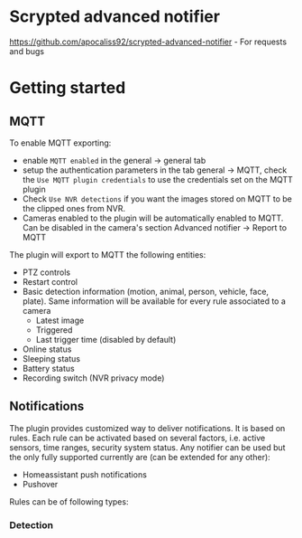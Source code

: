 # Scrypted advanced notifier

https://github.com/apocaliss92/scrypted-advanced-notifier - For requests and bugs

<!-- ## Key features
- `MQTT autodiscovery` of the most common functionalities of cameras
- `Detection rules`: setup your custom rules for a single camera (or for multiple in a batch) definining what to detect, where and how. Set which notifiers to be used
- `Occupancy rules`: check the occupancy of a certain area and define the parameters based on your use case
- `Timelapse rules`: define a timespan, the plugin will generate a timelapse at the end of the defined period. The timelapses generated will be available as videoclip on a camera entity
- `Audio rules`: set a threshold and send a notification when the threshold is reached for a certain amount of time
- `Notifiers` currently fully supported: Homeassistant push notifications and Pushover. Can be extended
- `AI`: let your preferred AI service the notification descriptions for a detection rule. Currently supported: GoogleAi, OpenAi, Claude, Groq
- `Images`: besides MQTT, images will be stored also on the filesystem in a specific mounted folder reachable by Scrypted
- `Custom texts`: define your customized text for your notifications, every rule can be customized specifically -->

# Getting started
## MQTT
To enable MQTT exporting:
- enable `MQTT enabled` in the general -> general tab
- setup the authentication parameters in the tab general -> MQTT, check the `Use MQTT plugin credentials` to use the credentials set on the MQTT plugin
- Check `Use NVR detections` if you want the images stored on MQTT to be the clipped ones from NVR. 
- Cameras enabled to the plugin will be automatically enabled to MQTT. Can be disabled in the camera's section Advanced notifier -> Report to MQTT

The plugin will export to MQTT the following entities:
- PTZ controls
- Restart control
- Basic detection information (motion, animal, person, vehicle, face, plate). Same information will be available for every rule associated to a camera
    - Latest image
    - Triggered
    - Last trigger time (disabled by default)
- Online status
- Sleeping status
- Battery status
- Recording switch (NVR privacy mode)

## Notifications
The plugin provides customized way to deliver notifications. It is based on rules. Each rule can be activated based on several factors, i.e. active sensors, time ranges, security system status. Any notifier can be used but the only fully supported currently are (can be extended for any other):
- Homeassistant push notifications
- Pushover

Rules can be of following types:
### Detection

<!-- ## Homeassistant
It's possbile to configure an homeassistant connection (or utilize the one configured in the `Homeassistant` plugin) to fetch configured Rooms and Entities which are identified by one of the `Entity regex patterns`, these can be then assigned to a camera or sensor to add metadata used to render the notification. The fetched data will be visible in the `METADATA` group, and edited 

## General
 - `Scrypted token`: Token stored on the scrypted entity on homeassistant
 - `NVR url`: Url pointing to the NVR instance, should be accessible from outside
 - `Storage path`: If set, the images used to populate MQTT topic will be also stored on the drive path
 - `Images name`: The name pattern to use to generate image files. The placeholders ${name} and ${timestamp} will be available. Using only ${name} will ensure the image to be overriden on every detection instead of saving one additional copy

## MQTT
 It's possible to use MQTT to report data to homeassistant, can be configured standalone or use the configuration from the main `MQTT` plugin. 
 - `Active entities topic`: topic the plugin will subscribe to activate the rules `OnActive`. Useful to sync the plugin with an alarm system connected to homeassistant (i.e. Alarmo)
 - `Active devices for MQTT reporting`: devices selected will be periodically reported to MQTT with several information, i.e. last detections happened, images, status and so on
 - `Use NVR detections`: MQTT topics will be published using the detections coming from NVR detections, instead of the one provided by the plugin

## Notifier
Mainly supported notifiers are from `Homeassistant` and `Pushover` plugins
- `Active notifiers`: master controller of active notifiers. Each rule will specify it's own set of notifiers

## Texts
List of strings that will be shown on the notifications based on the detection type. Useful to have localized text, many placeholders are available and specified in each text
## Detection rules
Fine grained rules can be defined to filter out detections and dispatch to specific notiries at specific conditions, called `Detection rules`. These rules can be added on Plugin level or on Camera level. Each rule has the following settings:
- `Enabled`: Enable or disable the rule (On homeassistant will be available a switch to enable/disable each rule)
- `Activation`: One of Always, OnActive, Schedule
    - Always - the rule will always be active (besides enabled flag being off)
    - OnActive - the rule will be active only for the devices selected in the `"OnActive" devices` selector (in Detection Rules -> General). This target is automatically synced with the MQTT topic defined in the setting "Active entities topic" under MQTT. MQTT Must be enabled
    - Schedule - the rule will be active based on a schedule defined in the rule
    - AlarmSystem - the rule will be active based on the current status of the alarm system defined in Plugin => Detection Rules => General => Security System
- `Priority`: Priority of the notification, will have effect only for pushover
- `Custom text`: override text to show on each notification. Will override the defaults
- `Detection classes`: detection classes to trigger the notification
- `Disable recording in seconds`: if set, when the rule is triggered will enable the NVR recordings for the same amount of seconds, will disable afterwards
- `Score threshold`: minimum score to trigger a notification
- `Notifiers`: notifiers to notify
- `Open sensors`: sensors that must be open to trigger a notification
- `Closed sensors`: sensors that must be closed to trigger a notification
- `Alarm modes`: alarm modes to be active to enable this rule (only available for activation AlarmSystem)
- `Actions`: actions that will be shown on the notification. Rendering will vary depending on the notifier. For HA will be an actionable notification, for pushover will be additional links in the text. Both of them require homeassistant to work, the same event will be triggered with the specified action type
- `Devices`: Only available for `Always` and `Schedule` activations. Devices for which notification is active
- `Day - Start time - End time`: properties required for the `Schedule` activation

The same detection rules can be defined on each camera level with some additional properties
- `Whitelisted zones`: Only detections on these zones will trigger a notification
- `Blacklisted zones`: Detections on these zones will be ignored

## Occupancy rules
Similar concept applied to occupancy, a combination of observe zone + detection class can be set to check if the zone is occupied or not
### General configurations
- `Object detector`: Plugin to use to execute the object detection (Overrides the setting specified in the plugin section)
- `Score threshold`: minimum score to trigger the occupancy in bulk (not used for now)

### Rule configurations
- `Enabled`: Enable or disable the rule (On homeassistant will be available a switch to enable/disable each rule)
- `Detection class`: Detection class to match in the zone
- `Observe zone`: Zone of type 'Observe' that will be matched
- `Zone type`: Intersect if the match can happen on any intersection, Contain if the detection must happen completely inside the zone
- `Score threshold`: minimum score to trigger the occupancy
- `Occupancy confirmation`: minimum amount of seconds to wait if the state should be updated. This should avoid some false positives
- `Zone occupied text`: Text that will be notified when the zone gets occupied
- `Zone not occupied text`: Text that will be notified when the zone becomes free
- `Notifiers`: notifiers to notify
- `Priority`: Priority of the notification, will have effect only for pushover
- `Actions`: actions that will be shown on the notification. Rendering will vary depending on the notifier. For HA will be an actionable notification, for pushover will be additional links in the text. Both of them require homeassistant to work, the same event will be triggered with the specified action type

## Timelapse rules
Allow to generate regular timelapses for a specific camera. The output folder will be `Images path`, if not set, the plugin folder will be used instead. The frames of a session will be persisted until the start of the next one, to give the possibility to finetune the result after a session
### General configurations
- `Notificataion message`: Message sent when the timelapse will be notified
- `Timelapse framerate`: FPS of the final timelapse. The higher the value, the faster will be the timelapse
- `Force snapshot seconds`: A new snapshot will be pushed to the timelapse on regular intervals
- Schedule properties for the time period to capture. This functionality is very well implemented with the homeassistant notifications, the video will be shown in the preview of the notifications

### Rule configurations
- `Enabled`: Enable or disable the rule (On homeassistant will be available a switch to enable/disable each rule)
- `Detection class`: Detection class to match in the zone
- `Observe zone`: Zone of type 'Observe' that will be matched
- `Zone type`: Intersect if the match can happen on any intersection, Contain if the detection must happen completely inside the zone
- `Score threshold`: minimum score to trigger the occupancy
- `Occupancy confirmation`: minimum amount of seconds to wait if the state should be updated. This should avoid some false positives
- `Zone occupied text`: Text that will be notified when the zone gets occupied
- `Zone not occupied text`: Text that will be notified when the zone becomes free
- `Notifiers`: notifiers to notify
- `Priority`: Priority of the notification, will have effect only for pushover
- `Actions`: actions that will be shown on the notification. Rendering will vary depending on the notifier. For HA will be an actionable notification, for pushover will be additional links in the text. Both of them require homeassistant to work, the same event will be triggered with the specified action type

## Test
A test notification can be send with the specified settings

## Device mixin
On each camera/sensor can be set some metadata to enhance the notifications
#### General
- `Room`: room where the camera is located
- `EntityID`: alias of the camera (i.e. on homeassistant). Only used to identify the camera when syncing the `OnActive` devices from Homeassistant
- `Device class`: homeassistant device class to specify the type of the sensor created on MQTT. Defaults will be fine
#### Notifier
- `Actions`: actionable notifications added to the notification
- `Minimum notification delay`: minimum amount of seconds to wait between notification for the same combination of room-detectionClass
- `Snapshot width/height`: dimensions of the snapshot (only for cameras)
- `Ignore camera detections`: ignore detections from the camera. Should always be disabled if the camera is not active on the NVR, otherwise no detections would ever happen  (only for cameras)
- `Linked camera`: camera linked to this sensor. Any event happening on the sensor will use the provided camera for the snapshot
#### Webhook (only for cameras)
Simple webooks to retrieve information, only the last snapshot is for now available, could be extended with something else in the future
## Notifier mixin
- `Snapshot scale`: scale up/down the snapshot of a camera. If 1 will use the originated on camera and will improve performances
- `Texts`: override of the plugin level texts -->
